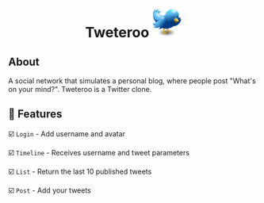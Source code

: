<h1 align="center"> Tweteroo 
<img height="60px" src="./assets/logo.png">
</h1>

## About

A social network that simulates a personal blog, where people post "What's on your mind?". Tweteroo is a Twitter clone.

<div align="center">


</div>

## :hammer: Features

:ballot_box_with_check: `Login` - Add username and avatar

:ballot_box_with_check: `Timeline` - Receives username and tweet parameters

:ballot_box_with_check: `List` - Return the last 10 published tweets

:ballot_box_with_check: `Post` - Add your tweets

